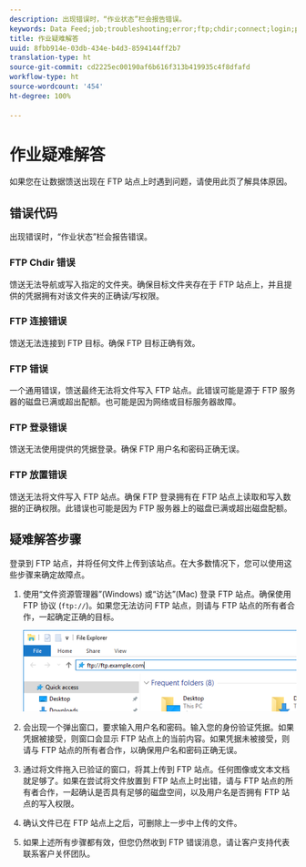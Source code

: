 ```yaml
---
description: 出现错误时，“作业状态”栏会报告错误。
keywords: Data Feed;job;troubleshooting;error;ftp;chdir;connect;login;put
title: 作业疑难解答
uuid: 8fbb914e-03db-434e-b4d3-8594144ff2b7
translation-type: ht
source-git-commit: cd2225ec00190af6b616f313b419935c4f8dfafd
workflow-type: ht
source-wordcount: '454'
ht-degree: 100%

---
```



# 作业疑难解答

如果您在让数据馈送出现在 FTP 站点上时遇到问题，请使用此页了解具体原因。

## 错误代码

出现错误时，“作业状态”栏会报告错误。

### FTP Chdir 错误

馈送无法导航或写入指定的文件夹。确保目标文件夹存在于 FTP 站点上，并且提供的凭据拥有对该文件夹的正确读/写权限。

### FTP 连接错误

馈送无法连接到 FTP 目标。确保 FTP 目标正确有效。

### FTP 错误

一个通用错误，馈送最终无法将文件写入 FTP 站点。此错误可能是源于 FTP 服务器的磁盘已满或超出配额。也可能是因为网络或目标服务器故障。

### FTP 登录错误

馈送无法使用提供的凭据登录。确保 FTP 用户名和密码正确无误。

### FTP 放置错误

馈送无法将文件写入 FTP 站点。确保 FTP 登录拥有在 FTP 站点上读取和写入数据的正确权限。此错误也可能是因为 FTP 服务器上的磁盘已满或超出磁盘配额。

## 疑难解答步骤

登录到 FTP 站点，并将任何文件上传到该站点。在大多数情况下，您可以使用这些步骤来确定故障点。

1. 使用“文件资源管理器”(Windows) 或“访达”(Mac) 登录 FTP 站点。确保使用 FTP 协议 (`ftp://`)。如果您无法访问 FTP 站点，则请与 FTP 站点的所有者合作，一起确定正确的目标。

   ![文件资源管理器](assets/file_explorer.png)

2. 会出现一个弹出窗口，要求输入用户名和密码。输入您的身份验证凭据。如果凭据被接受，则窗口会显示 FTP 站点上的当前内容。如果凭据未被接受，则请与 FTP 站点的所有者合作，以确保用户名和密码正确无误。
3. 通过将文件拖入已验证的窗口，将其上传到 FTP 站点。任何图像或文本文档就足够了。如果在尝试将文件放置到 FTP 站点上时出错，请与 FTP 站点的所有者合作，一起确认是否具有足够的磁盘空间，以及用户名是否拥有 FTP 站点的写入权限。
4. 确认文件已在 FTP 站点上之后，可删除上一步中上传的文件。
5. 如果上述所有步骤都有效，但您仍然收到 FTP 错误消息，请让客户支持代表联系客户关怀团队。
